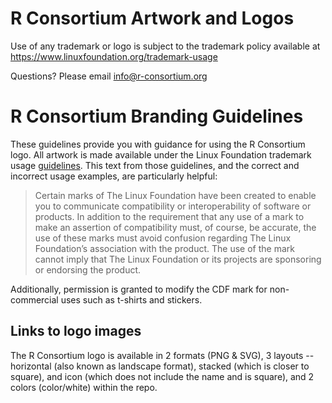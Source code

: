 # R Consortium Artwork and Logos

Use of any trademark or logo is subject to the trademark policy available at https://www.linuxfoundation.org/trademark-usage

Questions? Please email info@r-consortium.org

# R Consortium Branding Guidelines

These guidelines provide you with guidance for using the R Consortium logo.
All artwork is made available under the Linux Foundation trademark usage
[guidelines](https://www.linuxfoundation.org/trademark-usage/). This text from
those guidelines, and the correct and incorrect usage examples, are particularly
helpful:

>Certain marks of The Linux Foundation have been created to enable you to
>communicate compatibility or interoperability of software or products. In
>addition to the requirement that any use of a mark to make an assertion of
>compatibility must, of course, be accurate, the use of these marks must
>avoid confusion regarding The Linux Foundation’s association with the
>product. The use of the mark cannot imply that The Linux Foundation or
>its projects are sponsoring or endorsing the product.

Additionally, permission is granted to modify the CDF mark for non-commercial uses such as t-shirts and stickers.

## Links to logo images
The R Consortium logo is available in 2 formats (PNG & SVG), 3 layouts --
horizontal (also known as landscape format), stacked (which is closer to
square), and icon (which does not include the name and is square), and 2
colors (color/white) within the repo.
